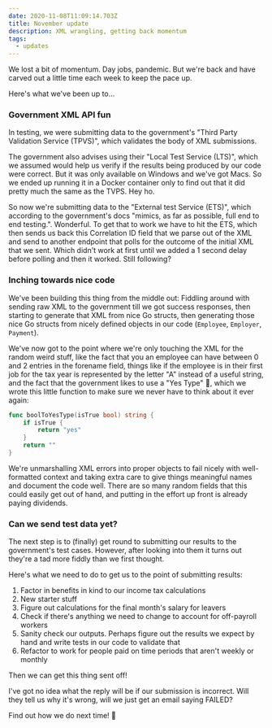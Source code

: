 ```yaml
---
date: 2020-11-08T11:09:14.703Z
title: November update
description: XML wrangling, getting back momentum
tags:
  - updates
---
```

We lost a bit of momentum. Day jobs, pandemic. But we're back and have carved out a little time each week to keep the pace up.

Here's what we've been up to...

### Government XML API fun

In testing, we were submitting data to the government's "Third Party Validation Service (TPVS)", which validates the body of XML submissions. 

The government also advises using their "Local Test Service (LTS)", which we assumed would help us verify if the results being produced by our code were correct. But it was only available on Windows and we've got Macs. So we ended up running it in a Docker container only to find out that it did pretty much the same as the TVPS. Hey ho. 

So now we're submitting data to the "External test Service (ETS)", which according to the government's docs "mimics, as far as possible, full end to end testing.". Wonderful. To get that to work we have to hit the ETS, which then sends us back this Correlation ID field that we parse out of the XML and send to another endpoint that polls for the outcome of the initial XML that we sent. Which didn't work at first until we added a 1 second delay before polling and then it worked. Still following?

### Inching towards nice code

We've been building this thing from the middle out: Fiddling around with sending raw XML to the government till we got success responses, then starting to generate that XML from nice Go structs, then generating those nice Go structs from nicely defined objects in our code (`Employee`, `Employer`, `Payment`).

We've now got to the point where we're only touching the XML for the random weird stuff, like the fact that you an employee can have between 0 and 2 entries in the forename field, things like if the employee is in their first job for the tax year is represented by the letter "A" instead of a useful string, and the fact that the government likes to use a "Yes Type" 🤯, which we wrote this little function to make sure we never have to think about it ever again:

```go
func boolToYesType(isTrue bool) string {
	if isTrue {
		return "yes"
	}
	return ""
}
```

We're unmarshalling XML errors into proper objects to fail nicely with well-formatted context and taking extra care to give things meaningful names and document the code well. There are so many random fields that this could easily get out of hand, and putting in the effort up front is already paying dividends. 

### Can we send test data yet?

The next step is to (finally) get round to submitting our results to the government's test cases. However, after looking into them it turns out they're a tad more fiddly than we first thought. 

Here's what we need to do to get us to the point of submitting results:

1. Factor in benefits in kind to our income tax calculations
2. New starter stuff
3. Figure out calculations for the final month's salary for leavers
4. Check if there's anything we need to change to account for off-payroll workers
5. Sanity check our outputs. Perhaps figure out the results we expect by hand and write tests in our code to validate that
6. Refactor to work for people paid on time periods that aren't weekly or monthly

Then we can get this thing sent off!

I've got no idea what the reply will be if our submission is incorrect. Will they tell us why it's wrong, will we just get an email saying FAILED? 

Find out how we do next time! 👋